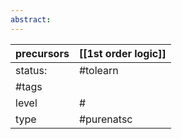 ```yaml
---
abstract:
---
```

| precursors | [[1st order logic]] |
| ---------- | --------------------- |
| status:    | #tolearn              |
| #tags      |                       |
| level      | #                     |
| type       | #purenatsc                          |
